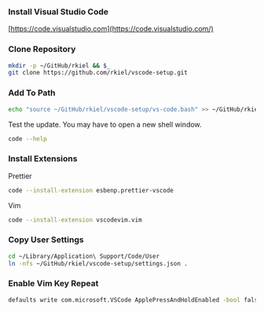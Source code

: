 ### Install Visual Studio Code

[https://code.visualstudio.com](https://code.visualstudio.com/)

### Clone Repository

```bash
mkdir -p ~/GitHub/rkiel && $_
git clone https://github.com/rkiel/vscode-setup.git
```

### Add To Path

```bash
echo "source ~/GitHub/rkiel/vscode-setup/vs-code.bash" >> ~/GitHub/rkiel/osx-setup/dotfiles/bash_profile
```

Test the update. You may have to open a new shell window.

```bash
code --help
```

### Install Extensions

Prettier

```bash
code --install-extension esbenp.prettier-vscode
```

Vim

```bash
code --install-extension vscodevim.vim
```

### Copy User Settings

```bash
cd ~/Library/Application\ Support/Code/User
ln -nfs ~/GitHub/rkiel/vscode-setup/settings.json .
```

### Enable Vim Key Repeat

```bash
defaults write com.microsoft.VSCode ApplePressAndHoldEnabled -bool false
```
